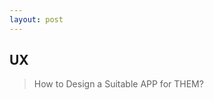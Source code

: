 ```yaml
---
layout: post
---
```


## UX

> How to Design a Suitable APP for THEM?

<!--使用者體驗：
	a.對於使用者來說，不會想要一直停下來看著地圖找路
		→我的經驗，想要知道再多久後要做什麼？可以給我Next 3 Steps指示(包含轉彎圖、幾公里後、預估多久會到)
			需要再Show Details
    b.對於輪走族來說呢？
        無障礙坡道、捷運、其他好走的路線?
    c.實作上？採用單車的路線，而預估時間可能要重算。
    -->